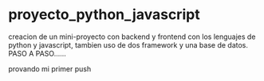 # proyecto_python_javascript
creacion de un mini-proyecto con backend y frontend con los lenguajes de python y javascript, tambien uso de dos framework y una base de datos. PASO A PASO......

provando mi primer push